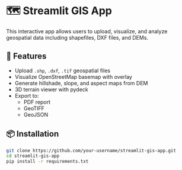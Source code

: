 # 🗺️ Streamlit GIS App

This interactive app allows users to upload, visualize, and analyze geospatial data including shapefiles, DXF files, and DEMs.

## 🚀 Features

- Upload `.shp`, `.dxf`, `.tif` geospatial files
- Visualize OpenStreetMap basemap with overlay
- Generate hillshade, slope, and aspect maps from DEM
- 3D terrain viewer with pydeck
- Export to:
  - PDF report
  - GeoTIFF
  - GeoJSON

## 📦 Installation

```bash
git clone https://github.com/your-username/streamlit-gis-app.git
cd streamlit-gis-app
pip install -r requirements.txt
